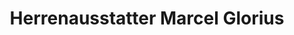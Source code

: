 ---
title: "Herrenausstatter Marcel Glorius"
url: /berlin/herrenausstatter-marcel-glorius/
shop: Kleidung
---